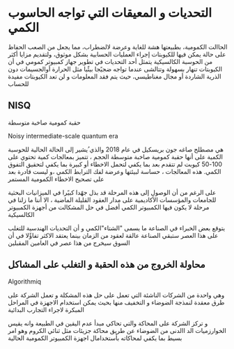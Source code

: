 # التحديات و المعيقات التي تواجه الحاسوب الكمي


الحاالت الكمومية، بطبيعتها هشة للغاية وعرضة لالضطراب، مما يجعل من الصعب الحفاظ على حالة يمكن فيها للكيوبتات إجراء
العمليات الحسابية بشكل موثوق، ولتقديم مزايا أكثر من الحوسبة الكالسيكية 
يتمثل أحد التحديات في تطوير جهاز كمبيوتر كمومي في أن الكيوبتات تنهار بسهولة وتتالشى عندما تواجه ضجيًجا بيئًيا مثل الحرارة أوالجسيمات دون الذرية الشاردة أو مجال مغناطيسي، حيث يتم فقد المعلومات و لن تعد الكيوبتات مفيدة للحساب

## NISQ 
حقبة كمومية صاخبة متوسطة 

Noisy intermediate-scale quantum era

هي مصطلح صاغه جون بريسكيل في عام 2018 والذي
ُيشير إلى الحالة الحالية للحوسبة الكمية على أنها حقبة كمومية صاخبة متوسطة الحجم ، تتميز بمعالجات كمية تحتوي على 100-50
كيوبت لم تتقدم بعد بما يكفي لتحمل الاخطاء أو كبيرة بما يكفي لتحقيق التفوق الكمي. هذه المعالجات ، حساسة لبيئتها وعرضة لفك
الترابط الكمي ،و ليست قادرة بعد على تصحيح الاخطاء الكمومية المستمر

على الرغم من أن الوصول إلى هذه المرحلة قد بذل جهًدا كبيًرا في
الميزانيات البحثية للجامعات والمؤسسات الأكاديمية على مدار العقود القليلة الماضية ، الا أننا ما زلنا في مرحلة لا يكون فيها
الكمبيوتر الكمي أفضل في حل المشكالت من أجهزة الكمبيوتر الكالسيكية

يتوقع بعض الخبراء في الصناعة ما يسمى "الشتاء"الكمي و
 أن التحديات الهندسية للتغلب على هذا العصر ستبقي الصناعة عالقة لعقود من الزمان بينما يعتقد الاكثر تفاؤًلا في
أن السوق سيخرج من هذا عصر في العامين
المقبلين


## محاولة الخروج من هذه الحقبة و التغلب على المشاكل 

Algorithmiq

وهي واحدة من الشركات الناشئة التي تعمل على حل هذه المشكلة
و تعمل الشركة على طرق معقدة لنمذجة الضوضاء و التخفيف منها بحيث يمكن استخدام الاجهزة في المراحل المبكرة لاجراء التجارب
البدائية

و تركز الشركة على المحاكة
والتي تحاكي مبدأ عدم اليقين في الطبيعة
وانه يقيس الخوارزميات الد االدنى من الضوضاء عن طريق محاكة جزيئات مثل ثنائي الكروم وهو امر بسيط بما يكفي لمحاكاته
بأستخدامال اجهزة الكمبيوتر الكمومية الحالية

